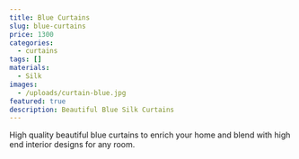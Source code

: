 ```yaml
---
title: Blue Curtains
slug: blue-curtains
price: 1300
categories:
  - curtains
tags: []
materials:
  - Silk
images:
  - /uploads/curtain-blue.jpg
featured: true
description: Beautiful Blue Silk Curtains
---
```

High quality beautiful blue curtains to enrich your home and blend with high end interior designs for any room.
